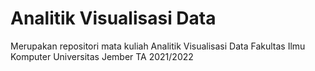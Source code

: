 # Analitik Visualisasi Data
 Merupakan repositori mata kuliah Analitik Visualisasi Data Fakultas Ilmu Komputer Universitas Jember TA 2021/2022
